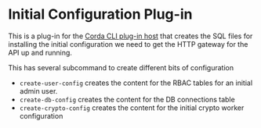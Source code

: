 # Initial Configuration Plug-in

This is a plug-in for the [Corda CLI plug-in host](https://github.com/corda/corda-cli-plugin-host)
that creates the SQL files for installing the initial configuration we need to get the HTTP gateway 
for the API up and running.

This has several subcommand to create different bits of configuration

- `create-user-config` creates the content for the RBAC tables for an initial admin user.
- `create-db-config` creates the content for the DB connections table
- `create-crypto-config` creates the content for the initial crypto worker configuration
